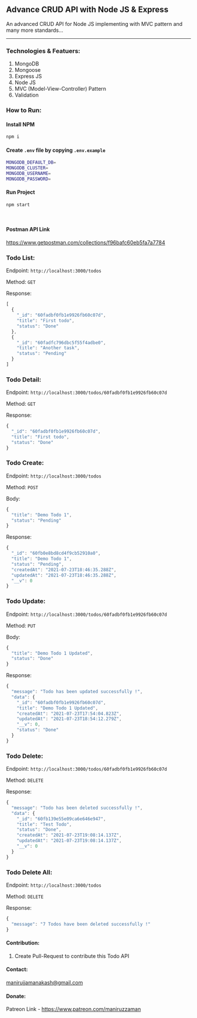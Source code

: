 ## Advance CRUD API with Node JS & Express

An advanced CRUD API for Node JS implementing with MVC pattern and many more standards...

---

### Technologies &amp; Featuers:
1. MongoDB
1. Mongoose
1. Express JS
1. Node JS
1. MVC (Model-View-Controller) Pattern
1. Validation

### How to Run:

#### Install NPM
```bash
npm i
```

#### Create `.env` file by copying `.env.example`
```bash
MONGODB_DEFAULT_DB=
MONGODB_CLUSTER=
MONGODB_USERNAME=
MONGODB_PASSWORD=
```

#### Run Project
```bash
npm start
```

<br />


#### Postman API Link
<a href="https://www.getpostman.com/collections/f96bafc60eb5fa7a7784" target="_blacnk">https://www.getpostman.com/collections/f96bafc60eb5fa7a7784</a>



<div><h3>Todo List: </h3><p>Endpoint: <code>http://localhost:3000/todos</code></p><p>Method: <code>GET</code></p>
<div>Response: <br>

```js
[
  {
    "_id": "60fadbf0fb1e9926fb60c07d",
    "title": "First todo",
    "status": "Done"
  },
  {
    "_id": "60fadfc796dbc5f55f4adbe0",
    "title": "Another task",
    "status": "Pending"
  }
]
```
<h3>Todo Detail: </h3><p>Endpoint: <code>http://localhost:3000/todos/60fadbf0fb1e9926fb60c07d</code></p><p>Method: <code>GET</code></p>

<div>Response: <br>

```js
{
  "_id": "60fadbf0fb1e9926fb60c07d",
  "title": "First todo",
  "status": "Done"
}
```

<h3>Todo Create: </h3><p>Endpoint: <code>http://localhost:3000/todos</code></p><p>Method: <code>POST</code></p>

<div>Body: <br>

```js
{
  "title": "Demo Todo 1",
  "status": "Pending"
}
```

<div>Response: <br>

```js
{
  "_id": "60fb0e8bd8cd4f9cb52910a0",
  "title": "Demo Todo 1",
  "status": "Pending",
  "createdAt": "2021-07-23T18:46:35.288Z",
  "updatedAt": "2021-07-23T18:46:35.288Z",
  "__v": 0
}
```

<div><h3>Todo Update: </h3><p>Endpoint: <code>http://localhost:3000/todos/60fadbf0fb1e9926fb60c07d</code></p><p>Method: <code>PUT</code></p>

<div>Body: <br>

```js
{
  "title": "Demo Todo 1 Updated",
  "status": "Done"
}
```

</div><div>Response: <br />

```js
{
  "message": "Todo has been updated successfully !",
  "data": {
    "_id": "60fadbf0fb1e9926fb60c07d",
    "title": "Demo Todo 1 Updated",
    "createdAt": "2021-07-23T17:54:04.823Z",
    "updatedAt": "2021-07-23T18:54:12.279Z",
    "__v": 0,
    "status": "Done"
  }
}
```

<div><h3>Todo Delete: </h3><p>Endpoint: <code>http://localhost:3000/todos/60fadbf0fb1e9926fb60c07d</code></p><p>Method: <code>DELETE</code></p>

<div>Response: <br>

```js
{
  "message": "Todo has been deleted successfully !",
  "data": {
    "_id": "60fb139e55e09ca6e646e947",
    "title": "Test Todo",
    "status": "Done",
    "createdAt": "2021-07-23T19:08:14.137Z",
    "updatedAt": "2021-07-23T19:08:14.137Z",
    "__v": 0
  }
}
```

</div><div><h3>Todo Delete All: </h3><p>Endpoint: <code>http://localhost:3000/todos</code></p><p>Method: <code>DELETE</code></p>

<div>Response: <br>

```js
{
  "message": "7 Todos have been deleted successfully !"
}
```


#### Contribution:

1. Create Pull-Request to contribute this Todo API


#### Contact:

manirujjamanakash@gmail.com


#### Donate:
Patreon Link - https://www.patreon.com/maniruzzaman
